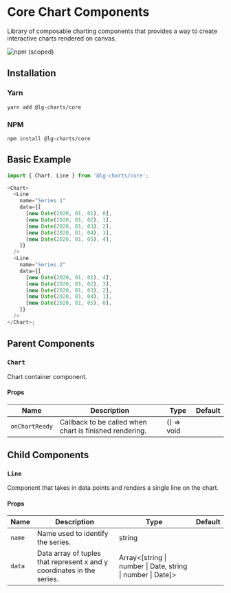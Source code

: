 # Core Chart Components

Library of composable charting components that provides a way to create interactive charts rendered on canvas.

![npm (scoped)](https://img.shields.io/npm/v/@lg-charts/core.svg)

## Installation

### Yarn

```shell
yarn add @lg-charts/core
```

### NPM

```shell
npm install @lg-charts/core
```

## Basic Example

```js
import { Chart, Line } from '@lg-charts/core';

<Chart>
  <Line
    name="Series 1"
    data={[
      [new Date(2020, 01, 01), 0],
      [new Date(2020, 01, 02), 1],
      [new Date(2020, 01, 03), 2],
      [new Date(2020, 01, 04), 3],
      [new Date(2020, 01, 05), 4],
    ]}
  />
  <Line
    name="Series 2"
    data={[
      [new Date(2020, 01, 01), 4],
      [new Date(2020, 01, 02), 3],
      [new Date(2020, 01, 03), 2],
      [new Date(2020, 01, 04), 1],
      [new Date(2020, 01, 05), 0],
    ]}
  />
</Chart>;
```

## Parent Components

### `Chart`

Chart container component.

#### Props

| Name           | Description                                             | Type       | Default |
| -------------- | ------------------------------------------------------- | ---------- | ------- |
| `onChartReady` | Callback to be called when chart is finished rendering. | () => void |         |

## Child Components

### `Line`

Component that takes in data points and renders a single line on the chart.

#### Props

| Name   | Description                                                            | Type                                                        | Default |
| ------ | ---------------------------------------------------------------------- | ----------------------------------------------------------- | ------- |
| `name` | Name used to identify the series.                                      | string                                                      |         |
| `data` | Data array of tuples that represent x and y coordinates in the series. | Array<[string \| number \| Date, string \| number \| Date]> |         |
